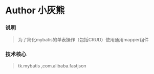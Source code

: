 # Author 小灰熊

### 说明
>为了简化mybatis的单表操作（包括CRUD）使用通用mapper组件

### 技术核心
>tk.mybatis	,com.alibaba.fastjson


